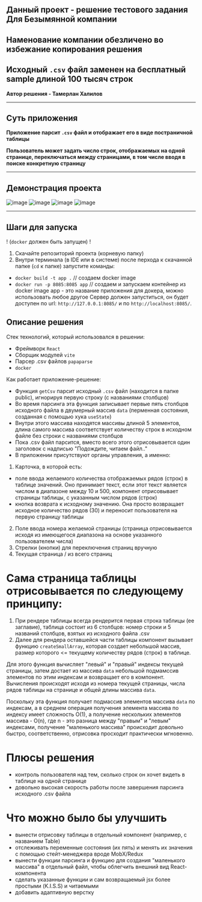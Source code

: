 **Данный проект - решение тестового задания Для Безымянной компании**
--
**Наменование компании обезличено во избежание копирования решения**
--
**Исходный `.csv` файл заменен на бесплатный sample длиной 100 тысяч строк**
--
**Автор решения - Тамерлан Халилов**

---

## Суть приложения

**Приложение парсит `.csv` файл и отображает его в виде постраничной таблицы**

**Пользователь может задать число строк, отображаемых на одной странице, переключаться между страницами, в том числе вводя в поиске конкретную страницу**

---
## Демонстрация проекта
![image](https://github.com/user-attachments/assets/5bc1fa0c-137e-411b-ade5-843aa48dfa5d)
![image](https://github.com/user-attachments/assets/867a58de-6652-4bcb-bc88-6b9bec94adf0)
![image](https://github.com/user-attachments/assets/f4fb89a9-5bcf-4493-a445-541d6040db56)
![image](https://github.com/user-attachments/assets/e46c3009-525f-4506-92f2-33f3ff3eb432)

---
## Шаги для запуска

! (`docker` должен быть запущен) !

1. Скачайте репозиторий проекта (корневую папку)
2. Внутри терминала (в IDE или в системе) после перхода к скачанной папке (`cd` к папке) запустите команды:

- `docker build -t app .` // создаем docker image
- `docker run -p 8085:8085 app` // создаем и запускаем контейнер из docker image
  app - это название приложения для докера, можно использовать любое другое
  Сервер должен запуститься, он будет доступен по url: `http://127.0.0.1:8085/` и по `http://localhost:8085/`.

## Описание решения

Стек технологий, который использовался в решении:

- Фреймворк `React`
- Сборщик модулей `vite`
- Парсер .csv файлов `papaparse`
- `docker`

Как работает приложение-решение:

- Функция `getCsv` парсит исходный `.csv` файл (находится в папке public), игнорируя первую строку (с названиями столбцов)
- Во время парсинга эта функция записывает первые пять столбцов исходного файла в двумерный массив `data` (перменная состояния, созданная с помощью хука `useState`)
- Внутри этого массива находятся массивы длиной 5 элементов, длина самого массива соответствует количеству строк в исходном файле без строки с названиями столбцов
- Пока .csv файл парсится, вместо всего этого отрисовывается один заголовок с надписью "Подождите, читаем файл.."
- В приложении присутствуют органы управления, а именно:

1. Карточка, в которой есть:

- поле ввода желаемого количества отображаемых рядов (строк) в таблице значений. Оно принимает текст, если этот текст является числом в диапазоне между 10 и 500, компонент отрисовывает страницы таблицы, c указанным числом рядов (строк)
- кнопка возврата к исходному значению. Она просто возвращает исходное количество рядов (30) и переносит пользователя на первую страницу таблицы

2. Поле ввода номера желаемой страницы (страница отрисовывается исходя из имеющегося диапазона на основе указанного пользователем числа)
3. Стрелки (кнопки) для переключения страниц вручную
4. Текущая страница / из всего страниц

# Сама страница таблицы отрисовывается по следующему принципу:

1. При рендере таблицы всегда рендерится первая строка таблицы (ее заглавие), таблица состоит из 6 столбцов: номер строки и 5 названий столбцов, взятых из исходного файла .csv
2. Далее для рендера оставшейся части таблицы компонент вызывает функцию `createSmallArray`, которая создает небольшой массив, размер которого <= текущему количеству рядов (строк) в таблице.

Для этого функция вычисляет "левый" и "правый" индексы текущей страницы, затем достает из массива `data` небольшой подмамссив элементов по этим индексам и возвращает его в компонент. Вычисления происходят исходя из номера текущей страницы, числа рядов таблицы на странице и общей длины массива `data`.

Поскольку эта функция получает подмассив элементов массива `data` по индексам, а в среднем операция получения элемента массива по индексу имеет сложность O(1), а получение нескольких элементов массива - O(n), где n - это разница между "правым" и "левым" индексами, получение "маленького массива" происходит довольно быстро, соответственно, отрисовка просходит практически мгновенно.

# Плюсы решения

- контроль пользователя над тем, сколько строк он хочет видеть в таблице на одной странице
- довольно высокая скорость работы после завершения парсинга исходного .csv файла

# Что можно было бы улучшить

- вынести отрисовку таблицы в отдельный компонент (например, с названием Table)
- отслеживать переменные состояния (их пять) и менять их значения с помощью стейт-менеджера вроде MobX/Redux
- вынести функции парсинга и функцию для создания "маленького массива" в отдельный файл, чтобы облегчить внешний вид React-компонента
- сделать указанные функции и сам возвращаемый jsx более простыми (K.I.S.S) и читаемыми
- добавить адаптивную верстку
